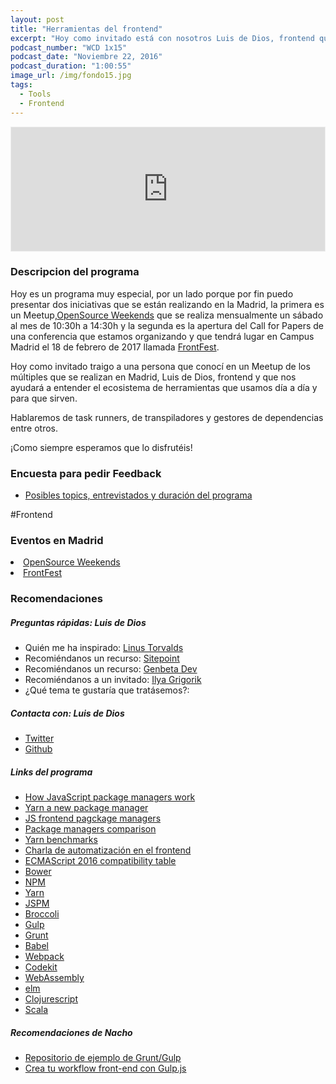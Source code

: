 ```yaml
---
layout: post
title: "Herramientas del frontend"
excerpt: "Hoy como invitado está con nosotros Luis de Dios, frontend que nos ayudará a entender las herramientas que usamos día a día."
podcast_number: "WCD 1x15"
podcast_date: "Noviembre 22, 2016"
podcast_duration: "1:00:55"
image_url: /img/fondo15.jpg
tags: 
  - Tools
  - Frontend
---
```


<iframe id='audio_13889743' frameborder='0' allowfullscreen='' scrolling='no' height='200' style='border:1px solid #EEE; box-sizing:border-box; width:100%;' src="https://www.ivoox.com/player_ej_13889743_4_1.html?c1=ff6600"></iframe>

<h3 class="post-title  post-heading">Descripcion del programa</h3>

Hoy es un programa muy especial, por un lado porque por fin puedo presentar dos iniciativas que se están realizando en la Madrid, la primera es un Meetup,<a href="https://osweekends.github.io/">OpenSource Weekends</a> que se realiza mensualmente un sábado al mes de 10:30h a 14:30h y la segunda es la apertura del Call for Papers de una conferencia que estamos organizando y que tendrá lugar en Campus Madrid el 18 de febrero de 2017 llamada <a href="http://frontfest.es/">FrontFest</a>.

Hoy como invitado traigo a una persona que conocí en un Meetup de los múltiples que se realizan en Madrid, Luis de Dios, frontend y que nos ayudará a entender el ecosistema de herramientas que usamos día a día y para que sirven.

Hablaremos de task runners, de transpiladores y gestores de dependencias entre otros.

¡Como siempre esperamos que lo disfrutéis!

<div class="rule"></div>

<h3 class="post-title  post-heading">Encuesta para pedir Feedback</h3>

<ul>
  <li class="recomendacion"><a href="https://wecodesignpodcast.typeform.com/to/keNT6k">Posibles topics, entrevistados y duración del programa</a></li>
</ul>
 
<div class="rule"></div>

#Frontend

<div class="rule"></div>

<h3 class="post-title  post-heading">Eventos en Madrid</h3>

<li class="recomendacion"><a href="https://osweekends.github.io/">OpenSource Weekends</a></li>
<li class="recomendacion"><a href="http://frontfest.es/">FrontFest</a></li>

<div class="rule"></div>

<h3 class="post-title  post-heading">Recomendaciones</h3>

##### Preguntas rápidas: Luis de Dios

<ul>
  <li class="recomendacion"><span>Quién me ha inspirado: </span><a href="https://es.wikipedia.org/wiki/Linus_Torvalds">Linus Torvalds</a></li>
  <li class="recomendacion"><span>Recomiéndanos un recurso: </span><a href="https://www.sitepoint.com/">Sitepoint</a></li>
  <li class="recomendacion"><span>Recomiéndanos un recurso: </span><a href="http://www.genbetadev.com/">Genbeta Dev</a></li>
  <li class="recomendacion"><span>Recomiéndanos a un invitado: </span><a href="https://www.igvita.com/">Ilya Grigorik</a></li>
  <li class="recomendacion"><span>¿Qué tema te gustaría que tratásemos?: </span><a href=""></a></li>
</ul>

##### Contacta con: Luis de Dios

<ul>
  <li class="recomendacion"><a href="https://twitter.com/luisddm_">Twitter</a></li>
  <li class="recomendacion"><a href="https://github.com/luisddm">Github</a></li>
</ul>

##### Links del programa

<ul>
  <li class="recomendacion"><a href="https://medium.freecodecamp.com/javascript-package-managers-101-9afd926add0a#.wnfw4y49u">How JavaScript package managers work</a></li>
  <li class="recomendacion"><a href="https://code.facebook.com/posts/1840075619545360/yarn-a-new-package-manager-for-javascript/">Yarn a new package manager</a></li>
  <li class="recomendacion"><a href="http://andrewhfarmer.com/javascript-frontend-package-managers/">JS frontend pagckage managers</a></li>
  <li class="recomendacion"><a href="https://github.com/wilmoore/frontend-packagers">Package managers comparison</a></li>
  <li class="recomendacion"><a href="https://medium.freecodecamp.com/npm-vs-yarn-benchmark-9b456de4aa96#.hgggcx6ia">Yarn benchmarks</a></li>
  <li class="recomendacion"><a href="https://www.youtube.com/watch?v=hP7rrjR1RYY">Charla de automatización en el frontend</a></li>
  <li class="recomendacion"><a href="http://kangax.github.io/compat-table/es6/">ECMAScript 2016 compatibility table</a></li>
  <li class="recomendacion"><a href="https://bower.io/">Bower</a></li>
  <li class="recomendacion"><a href="https://www.npmjs.com/">NPM</a></li>
  <li class="recomendacion"><a href="https://yarnpkg.com/">Yarn</a></li>
  <li class="recomendacion"><a href="http://jspm.io/">JSPM</a></li>
  <li class="recomendacion"><a href="http://broccolijs.com/">Broccoli</a></li>
  <li class="recomendacion"><a href="http://gulpjs.com/">Gulp</a></li>
  <li class="recomendacion"><a href="http://gruntjs.com/">Grunt</a></li>
  <li class="recomendacion"><a href="https://babeljs.io/">Babel</a></li>
  <li class="recomendacion"><a href="https://webpack.github.io/">Webpack</a></li>
  <li class="recomendacion"><a href="https://codekitapp.com/">Codekit</a></li>
  <li class="recomendacion"><a href="http://webassembly.org/">WebAssembly</a></li>
  <li class="recomendacion"><a href="http://elm-lang.org/">elm</a></li>
  <li class="recomendacion"><a href="https://clojurescript.org/">Clojurescript</a></li>
  <li class="recomendacion"><a href="https://www.scala-lang.org/">Scala</a></li>
</ul>

##### Recomendaciones de Nacho

<ul>
  <li class="recomendacion"><a href="https://github.com/luisddm/frontend-automation">Repositorio de ejemplo de Grunt/Gulp</a></li>
  <li class="recomendacion"><a href="https://www.youtube.com/playlist?list=PLM-Y_YQmMEqBscmoT5y_W91oUnr_D4ulf">Crea tu workflow front-end con Gulp.js</a></li>
</ul>
